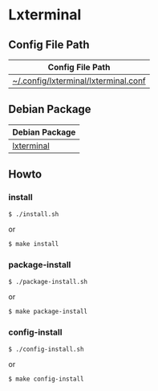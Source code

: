 
# Lxterminal


## Config File Path

| Config File Path |
| --- |
| [~/.config/lxterminal/lxterminal.conf](./asset/overlay/etc/skel/.config/lxterminal/lxterminal.conf) |


## Debian Package

| Debian Package |
| --- |
| [lxterminal](https://packages.debian.org/stable/lxterminal) |


## Howto


### install

``` sh
$ ./install.sh
```

or

``` sh
$ make install
```


### package-install

``` sh
$ ./package-install.sh
```

or

``` sh
$ make package-install
```


### config-install

``` sh
$ ./config-install.sh
```

or

``` sh
$ make config-install
```
